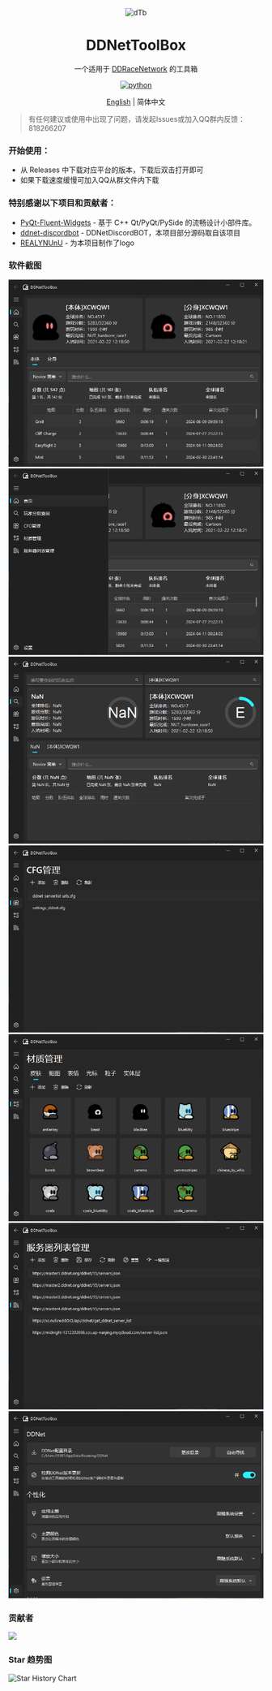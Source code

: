<p align="center">
    <img src="app/resource/logo.ico" width="200" height="200" alt="dTb">
</p>

<div align="center">
  
# DDNetToolBox

一个适用于 [DDRaceNetwork](https://ddnet.org/) 的工具箱

</div> 

<p align="center">
  <a href="https://www.python.org/">
    <img src="https://img.shields.io/static/v1?label=python&message=3.11.4&color=blue" alt="python">
  </a>
</P>

<p align="center">
<a href="README.md">English</a> | 简体中文
</p>

> 有任何建议或使用中出现了问题，请发起Issues或加入QQ群内反馈：818266207

### 开始使用：

- 从 Releases 中下载对应平台的版本，下载后双击打开即可
- 如果下载速度缓慢可加入QQ从群文件内下载

### 特别感谢以下项目和贡献者：

- [PyQt-Fluent-Widgets](https://github.com/zhiyiYo/PyQt-Fluent-Widgets) - 基于 C++ Qt/PyQt/PySide 的流畅设计小部件库。
- [ddnet-discordbot](https://github.com/ddnet/ddnet-discordbot) - DDNetDiscordBOT，本项目部分源码取自该项目
- [REALYNUnU](https://github.com/REALYNUnU) - 为本项目制作了logo

### 软件截图

![首页](images/zh/home.png)
![侧栏](images/zh/home_tab.png)
![查分](images/zh/points.png)
![cfg管理](images/zh/cfg.png)
![资源管理](images/zh/resouces.png)
![服务器列表管理](images/zh/server_list.png)
![设置](images/zh/settings.png)

### 贡献者

<a href="https://github.com/XCWQW1/DDNetToolBox/graphs/contributors">
  <img src="https://contrib.rocks/image?repo=XCWQW1/DDNetToolBox" />
</a>

### Star 趋势图

<picture>
  <source
    media="(prefers-color-scheme: dark)"
    srcset="
      https://api.star-history.com/svg?repos=XCWQW1/DDNetToolBox&type=Date&theme=dark
    "
  />
  <source
    media="(prefers-color-scheme: light)"
    srcset="
      https://api.star-history.com/svg?repos=XCWQW1/DDNetToolBox&type=Date
    "
  />
  <img
    alt="Star History Chart"
    src="https://api.star-history.com/svg?repos=XCWQW1/DDNetToolBox&type=Date"
  />
</picture>